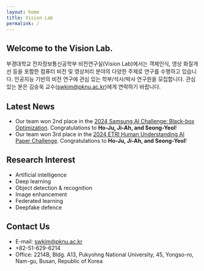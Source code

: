 ```yaml
---
layout: home
title: Vision Lab
permalink: /
---
```


## Welcome to the Vision Lab.

부경대학교 전자정보통신공학부 비전연구실(Vision Lab)에서는 객체인식, 영상 화질개선 등을 포함한 컴퓨터 비전 및 영상처리 분야의 다양한 주제로 연구를 수행하고 있습니다. 인공지능 기반의 비전 연구에 관심 있는 학부/석사/박사 연구원을 모집합니다. 관심 있는 분은 김승욱 교수(<swkim@pknu.ac.kr>)에게 연락하기 바랍니다.

## Latest News

- Our team won 2nd place in the [2024 Samsung AI Challenge: Black-box Optimization](https://dacon.io/competitions/official/236323/overview/description). Congratulations to **Ho-Ju, Ji-Ah, and Seong-Yeol**!
- Our team won 3rd place in the [2024 ETRI Human Understanding AI Paper Challenge](https://aifactory.space/task/2790/overview). Congratulations to **Ho-Ju, Ji-Ah, and Seong-Yeol**!

## Research Interest

- Artificial intelligence
- Deep learning
- Object detection & recognition
- Image enhancement
- Federated learning
- Deepfake defence

## Contact Us

-  E-mail: <swkim@pknu.ac.kr>
-  +82-51-629-6214
-  Office: 2214B, Bldg. A13, Pukyohng National University, 45, Yongso-ro, Nam-gu, Busan, Republic of Korea
